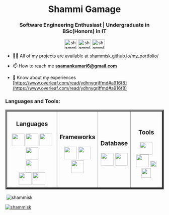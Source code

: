 <h1 align="center">Shammi Gamage</h1>
<h3 align="center">Software Engineering Enthusiast | Undergraduate in BSc(Honors) in IT </h3>

<p align="center">
    <a href="https://linkedin.com/in/shammi gamage" target="blank"><img align="center" src="https://raw.githubusercontent.com/rahuldkjain/github-profile-readme-generator/master/src/images/icons/Social/linked-in-alt.svg" alt="shammi gamage" height="30" width="40" /></a>
    <a href="https://stackoverflow.com/users/shammi" target="blank"><img align="center" src="https://raw.githubusercontent.com/rahuldkjain/github-profile-readme-generator/master/src/images/icons/Social/stack-overflow.svg" alt="shammi" height="30" width="40" /></a>
    <a href="https://fb.com/shammi dodangoda" target="blank"><img align="center" src="https://raw.githubusercontent.com/rahuldkjain/github-profile-readme-generator/master/src/images/icons/Social/facebook.svg" alt="shammi dodangoda" height="30" width="40" /></a>
</p>



- 👨‍💻 All of my projects are available at [shammisk.github.io/my_portfolio/](shammisk.github.io/my_portfolio/)

- 📫 How to reach me **ssamankumari6@gmail.com**

- 📄 Know about my experiences [https://www.overleaf.com/read/ydhnygrjffmd#a916f8](https://www.overleaf.com/read/ydhnygrjffmd#a916f8)

<h3 align="left">Languages and Tools:</h3>
<table align="center" border="5" cellspacing="0" cellpadding="200">
  <tr>
    <td colspan=5 align="center">
      <h3>Languages</h3>
      <img src="https://cdn.jsdelivr.net/gh/tkdeshan/tkdeshan@main/logo/javascript.svg" height="40px">
      <img src="https://cdn.jsdelivr.net/gh/tkdeshan/tkdeshan@main/logo/html.svg" height="40px">
      <img src="https://cdn.jsdelivr.net/gh/tkdeshan/tkdeshan@main/logo/css.svg" height="40px">
      <img src="https://cdn.jsdelivr.net/gh/tkdeshan/tkdeshan@main/logo/php.svg" height="40px"> <br>
      <img src="https://cdn.jsdelivr.net/gh/tkdeshan/tkdeshan@main/logo/python.svg" height="40px"> <br>
      <img src="https://cdn.jsdelivr.net/gh/tkdeshan/tkdeshan@main/logo/c.svg" height="40px">
      <img src="https://cdn.jsdelivr.net/gh/tkdeshan/tkdeshan@main/logo/csharp.svg" height="40px">
    </td>
    <td colspan=3 align="center">
      <h3>Frameworks</h3>
      <img src="https://cdn.jsdelivr.net/gh/tkdeshan/tkdeshan@main/logo/react.svg" height="40px">
      <img src="https://cdn.jsdelivr.net/gh/tkdeshan/tkdeshan@main/logo/nodejs.svg" height="40px"> <br>
      <img src="https://cdn.jsdelivr.net/gh/tkdeshan/tkdeshan@main/logo/bootstrap.svg" height="40px">
    </td>
    <td colspan=3 align="center">
      <h3>Database</h3>
      <img src="https://cdn.jsdelivr.net/gh/tkdeshan/tkdeshan@main/logo/mongodb.svg" height="40px">
      <img src="https://cdn.jsdelivr.net/gh/tkdeshan/tkdeshan@main/logo/mysql.svg" height="40px">
    </td>
    <td colspan=3 align="center">
      <h3>Tools</h3>
      <img src="https://cdn.jsdelivr.net/gh/tkdeshan/tkdeshan@main/logo/git.svg" height="40px">
      <img src="https://cdn.jsdelivr.net/gh/tkdeshan/tkdeshan@main/logo/github.svg" height="40px">
      <img src="https://cdn.jsdelivr.net/gh/tkdeshan/tkdeshan@main/logo/npm.svg" height="20px"> <br>
      <img src="https://cdn.jsdelivr.net/gh/tkdeshan/tkdeshan@main/logo/aws.png" height="30px">
    </td>
  </tr>
</table>





<p>&nbsp;<img align="center" src="https://github-readme-stats.vercel.app/api?username=shammisk&show_icons=true&locale=en&theme=dark" alt="shammisk" /></p>


<p align="left"> <a href="https://github.com/ryo-ma/github-profile-trophy"><img src="https://github-profile-trophy.vercel.app/?username=shammisk" alt="shammisk" /></a> </p>

